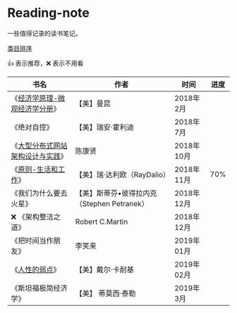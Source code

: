 # Reading-note

一些值得记录的读书笔记。

[类目排序](https://github.com/lanffy/reading-note/blob/master/README.md)

:+1: 表示推荐，:x: 表示不用看

书名|作者|时间|进度
---|---|---|---
《[经济学原理-微观经济学分册](https://note.youdao.com/share/?id=f9a6f85056f6e31c548dc3e8dbdacc30&type=note#/)》|【美】曼昆|2018年2月
《绝对自控》|【美】瑞安·霍利迪 | 2018年7月
《[大型分布式网站架构设计与实践](media/%E5%88%86%E5%B8%83%E5%BC%8F%E7%BD%91%E7%AB%99%E6%9E%B6%E6%9E%84.png)》|陈康贤| 2018年10月
《[原则-生活和工作](media/%E5%8E%9F%E5%88%99-%E7%91%9E%20%E8%BE%BE%E5%88%A9%E6%AC%A7-.png)》|【美】瑞·达利欧（RayDalio）| 2018年11月|70%
《我们为什么要去火星》|【美】斯蒂芬•彼得拉内克（Stephen Petranek）| 2018年12月
:x: 《架构整洁之道》| Robert C.Martin | 2018年12月
《把时间当作朋友》| 李笑来 | 2019年01月
《[人性的弱点](media/人性的弱点.md)》|【美】戴尔·卡耐基| 2019年02月
《斯坦福极简经济学》|【美】 蒂莫西‧泰勒 | 2019年3月